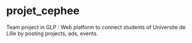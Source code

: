 # projet_cephee
Team project in GLP :
Web platform to connect students of Universite de Lille by posting projects, ads, events.
